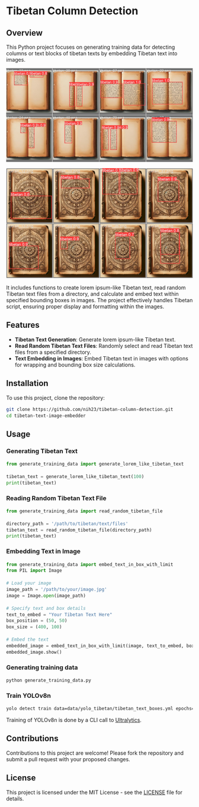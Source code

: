 # Tibetan Column Detection

## Overview
This Python project focuses on generating training data for detecting columns or text blocks of tibetan texts by embedding Tibetan text into images. 

![Validation results](res/results_val_1.png)

![Validation results](res/results_val_2.png)

It includes functions to create lorem ipsum-like Tibetan text, read random Tibetan text files from a directory, and calculate and embed text within specified bounding boxes in images. The project effectively handles Tibetan script, ensuring proper display and formatting within the images.

## Features
- **Tibetan Text Generation**: Generate lorem ipsum-like Tibetan text.
- **Read Random Tibetan Text Files**: Randomly select and read Tibetan text files from a specified directory.
- **Text Embedding in Images**: Embed Tibetan text in images with options for wrapping and bounding box size calculations.

## Installation

To use this project, clone the repository:

```bash
git clone https://github.com/nih23/tibetan-column-detection.git
cd tibetan-text-image-embedder
```

## Usage

### Generating Tibetan Text

```python
from generate_training_data import generate_lorem_like_tibetan_text

tibetan_text = generate_lorem_like_tibetan_text(100)
print(tibetan_text)
```

### Reading Random Tibetan Text File

```python
from generate_training_data import read_random_tibetan_file

directory_path = '/path/to/tibetan/text/files'
tibetan_text = read_random_tibetan_file(directory_path)
print(tibetan_text)
```

### Embedding Text in Image

```python
from generate_training_data import embed_text_in_box_with_limit
from PIL import Image

# Load your image
image_path = '/path/to/your/image.jpg'
image = Image.open(image_path)

# Specify text and box details
text_to_embed = "Your Tibetan Text Here"
box_position = (50, 50)
box_size = (400, 100)

# Embed the text
embedded_image = embed_text_in_box_with_limit(image, text_to_embed, box_position, box_size)
embedded_image.show()
```

### Generating training data
```bash
python generate_training_data.py
```

### Train YOLOv8n
```bash
yolo detect train data=data/yolo_tibetan/tibetan_text_boxes.yml epochs=100 imgsz=1024
```

Training of YOLOv8n is done by a CLI call to [Ultralytics](https://docs.ultralytics.com/usage/cli/#train).

## Contributions

Contributions to this project are welcome! Please fork the repository and submit a pull request with your proposed changes.

## License

This project is licensed under the MIT License - see the [LICENSE](LICENSE) file for details.
